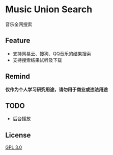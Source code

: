 # Music Union Search
音乐全网搜索

## Feature

- 支持网易云、搜狗、QQ音乐的结果搜索
- 支持搜索结果试听及下载

## Remind

**仅作为个人学习研究用途，请勿用于商业或违法用途**

## TODO

- 后台播放

## License

[GPL 3.0](https://github.com/picone/MusicUnionSearch/blob/master/LICENSE)
